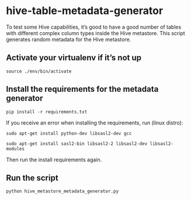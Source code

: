 # hive-table-metadata-generator

To test some Hive capabilities, it’s good to have a good number of tables with different complex column types inside the Hive metastore. This script generates random metadata for the Hive metastore.

## Activate your virtualenv if it’s not up
`source ./env/bin/activate`

## Install the requirements for the metadata generator
`pip install -r requirements.txt`

If you receive an error when installing the requirements, run (linux distro):

`sudo apt-get install python-dev libsasl2-dev gcc`

`sudo apt-get install sasl2-bin libsasl2-2 libsasl2-dev libsasl2-modules`

Then run the install requirements again.

## Run the script
`python hive_metastore_metadata_generator.py`
